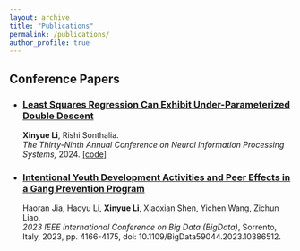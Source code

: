 ```yaml
---
layout: archive
title: "Publications"
permalink: /publications/
author_profile: true
---
```



## Conference Papers

- ### [Least Squares Regression Can Exhibit Under-Parameterized Double Descent](https://arxiv.org/abs/2305.14689) 
  
  **Xinyue Li**, Rishi Sonthalia. \
  *The Thirty-Ninth Annual Conference on Neural Information Processing Systems,* 2024. [[code]](https://github.com/xinyue05/Under-Parameterized-Double-Descent)

- ### [Intentional Youth Development Activities and Peer Effects in a Gang Prevention Program](https://ieeexplore.ieee.org/abstract/document/10386512)

  Haoran Jia, Haoyu Li, **Xinyue Li**, Xiaoxian Shen, Yichen Wang, Zichun Liao. \
  *2023 IEEE International Conference on Big Data (BigData)*, Sorrento, Italy, 2023, pp. 4166-4175, doi: 10.1109/BigData59044.2023.10386512.